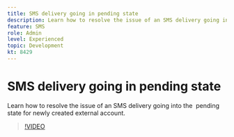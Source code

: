 ```yaml
---
title: SMS delivery going in pending state
description: Learn how to resolve the issue of an SMS delivery going into the  pending state for newly created external account.
feature: SMS
role: Admin
level: Experienced 
topic: Development
kt: 8429
---
```


# SMS delivery going in pending state

Learn how to resolve the issue of an SMS delivery going into the  pending state for newly created external account.

>[!VIDEO](https://video.tv.adobe.com/v/335986?quality=12)

